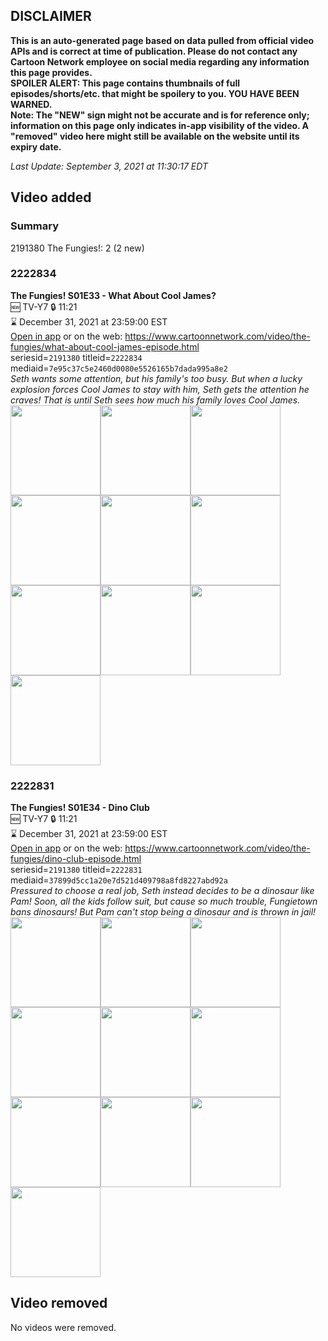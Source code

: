 ## DISCLAIMER
**This is an auto-generated page based on data pulled from official video APIs and is correct at time of publication. Please do not contact any Cartoon Network employee on social media regarding any information this page provides.**  
**SPOILER ALERT: This page contains thumbnails of full episodes/shorts/etc. that might be spoilery to you. YOU HAVE BEEN WARNED.**  
**Note: The "NEW" sign might not be accurate and is for reference only; information on this page only indicates in-app visibility of the video. A "removed" video here might still be available on the website until its expiry date.**  

_Last Update: September 3, 2021 at 11:30:17 EDT_
## Video added
### Summary
2191380 The Fungies!: 2 (2 new)  
### 2222834
**The Fungies! S01E33 - What About Cool James?**  
🆕 TV-Y7 🔒 11:21  
⌛ December 31, 2021 at 23:59:00 EST  
[Open in app](https://cnvideo.sercomkc.org/redirector.html?type=cnapp&seriesid=2191380&titleid=2222834&mediaid=7e95c37c5e2460d0080e5526165b7dada995a8e2) or on the web: https://www.cartoonnetwork.com/video/the-fungies/what-about-cool-james-episode.html  
seriesid=`2191380` titleid=`2222834` mediaid=`7e95c37c5e2460d0080e5526165b7dada995a8e2`  
_Seth wants some attention, but his family's too busy. But when a lucky explosion forces Cool James to stay with him, Seth gets the attention he craves! That is until Seth sees how much his family loves Cool James._  
<a href="https://s3.amazonaws.com/cartoonorchestrator/2222834_001_1280x720.jpg"><img src="https://s3.amazonaws.com/cartoonorchestrator/2222834_001_640x360.jpg" height="144px" /></a><a href="https://s3.amazonaws.com/cartoonorchestrator/2222834_002_1280x720.jpg"><img src="https://s3.amazonaws.com/cartoonorchestrator/2222834_002_640x360.jpg" height="144px" /></a><a href="https://s3.amazonaws.com/cartoonorchestrator/2222834_003_1280x720.jpg"><img src="https://s3.amazonaws.com/cartoonorchestrator/2222834_003_640x360.jpg" height="144px" /></a><a href="https://s3.amazonaws.com/cartoonorchestrator/2222834_004_1280x720.jpg"><img src="https://s3.amazonaws.com/cartoonorchestrator/2222834_004_640x360.jpg" height="144px" /></a><a href="https://s3.amazonaws.com/cartoonorchestrator/2222834_005_1280x720.jpg"><img src="https://s3.amazonaws.com/cartoonorchestrator/2222834_005_640x360.jpg" height="144px" /></a><a href="https://s3.amazonaws.com/cartoonorchestrator/2222834_006_1280x720.jpg"><img src="https://s3.amazonaws.com/cartoonorchestrator/2222834_006_640x360.jpg" height="144px" /></a><a href="https://s3.amazonaws.com/cartoonorchestrator/2222834_007_1280x720.jpg"><img src="https://s3.amazonaws.com/cartoonorchestrator/2222834_007_640x360.jpg" height="144px" /></a><a href="https://s3.amazonaws.com/cartoonorchestrator/2222834_008_1280x720.jpg"><img src="https://s3.amazonaws.com/cartoonorchestrator/2222834_008_640x360.jpg" height="144px" /></a><a href="https://s3.amazonaws.com/cartoonorchestrator/2222834_009_1280x720.jpg"><img src="https://s3.amazonaws.com/cartoonorchestrator/2222834_009_640x360.jpg" height="144px" /></a><a href="https://s3.amazonaws.com/cartoonorchestrator/2222834_010_1280x720.jpg"><img src="https://s3.amazonaws.com/cartoonorchestrator/2222834_010_640x360.jpg" height="144px" /></a>
### 2222831
**The Fungies! S01E34 - Dino Club**  
🆕 TV-Y7 🔒 11:21  
⌛ December 31, 2021 at 23:59:00 EST  
[Open in app](https://cnvideo.sercomkc.org/redirector.html?type=cnapp&seriesid=2191380&titleid=2222831&mediaid=37899d5cc1a20e7d521d409798a8fd8227abd92a) or on the web: https://www.cartoonnetwork.com/video/the-fungies/dino-club-episode.html  
seriesid=`2191380` titleid=`2222831` mediaid=`37899d5cc1a20e7d521d409798a8fd8227abd92a`  
_Pressured to choose a real job, Seth instead decides to be a dinosaur like Pam! Soon, all the kids follow suit, but cause so much trouble, Fungietown bans dinosaurs! But Pam can't stop being a dinosaur and is thrown in jail!_  
<a href="https://s3.amazonaws.com/cartoonorchestrator/2222831_001_1280x720.jpg"><img src="https://s3.amazonaws.com/cartoonorchestrator/2222831_001_640x360.jpg" height="144px" /></a><a href="https://s3.amazonaws.com/cartoonorchestrator/2222831_002_1280x720.jpg"><img src="https://s3.amazonaws.com/cartoonorchestrator/2222831_002_640x360.jpg" height="144px" /></a><a href="https://s3.amazonaws.com/cartoonorchestrator/2222831_003_1280x720.jpg"><img src="https://s3.amazonaws.com/cartoonorchestrator/2222831_003_640x360.jpg" height="144px" /></a><a href="https://s3.amazonaws.com/cartoonorchestrator/2222831_004_1280x720.jpg"><img src="https://s3.amazonaws.com/cartoonorchestrator/2222831_004_640x360.jpg" height="144px" /></a><a href="https://s3.amazonaws.com/cartoonorchestrator/2222831_005_1280x720.jpg"><img src="https://s3.amazonaws.com/cartoonorchestrator/2222831_005_640x360.jpg" height="144px" /></a><a href="https://s3.amazonaws.com/cartoonorchestrator/2222831_006_1280x720.jpg"><img src="https://s3.amazonaws.com/cartoonorchestrator/2222831_006_640x360.jpg" height="144px" /></a><a href="https://s3.amazonaws.com/cartoonorchestrator/2222831_007_1280x720.jpg"><img src="https://s3.amazonaws.com/cartoonorchestrator/2222831_007_640x360.jpg" height="144px" /></a><a href="https://s3.amazonaws.com/cartoonorchestrator/2222831_008_1280x720.jpg"><img src="https://s3.amazonaws.com/cartoonorchestrator/2222831_008_640x360.jpg" height="144px" /></a><a href="https://s3.amazonaws.com/cartoonorchestrator/2222831_009_1280x720.jpg"><img src="https://s3.amazonaws.com/cartoonorchestrator/2222831_009_640x360.jpg" height="144px" /></a><a href="https://s3.amazonaws.com/cartoonorchestrator/2222831_010_1280x720.jpg"><img src="https://s3.amazonaws.com/cartoonorchestrator/2222831_010_640x360.jpg" height="144px" /></a>
## Video removed
No videos were removed.  
